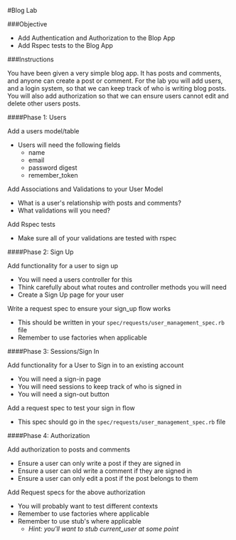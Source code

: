 #Blog Lab

###Objective

- Add Authentication and Authorization to the Blop App
- Add Rspec tests to the Blog App

###Instructions

You have been given a very simple blog app. It has posts and comments, and anyone can create a post or comment.  For the lab you will add users, and a login system, so that we can keep track of who is writing blog posts. You will also add authorization so that we can ensure users cannot edit and delete other users posts.  

####Phase 1: Users 

Add a users model/table
  - Users will need the following fields
    - name
    - email
    - password digest
    - remember_token

Add Associations and Validations to your User Model
  - What is a user's relationship with posts and comments?
  - What validations will you need?

Add Rspec tests  
  - Make sure all of your validations are tested with rspec

####Phase 2: Sign Up  

Add functionality for a user to sign up
  - You will need a users controller for this
  - Think carefully about what routes and controller methods you will need
  - Create a Sign Up page for your user

Write a request spec to ensure your sign_up flow works
  - This should be written in your `spec/requests/user_management_spec.rb` file
  - Remember to use factories when applicable

####Phase 3: Sessions/Sign In  

Add functionality for a User to Sign in to an existing account
  - You will need a sign-in page
  - You will need sessions to keep track of who is signed in
  - You will need a sign-out button 

Add a request spec to test your sign in flow
 - This spec should go in the `spec/requests/user_management_spec.rb` file

####Phase 4: Authorization  

Add authorization to posts and comments
  - Ensure a user can only write a post if they are signed in
  - Ensure a user can old write a comment if they are signed in
  - Ensure a user can only edit a post if the post belongs to them

Add Request specs for the above authorization
  - You will probably want to test different contexts
  - Remember to use factories where applicable
  - Remember to use stub's where applicable 
    - *Hint: you'll want to stub current_user at some point*
